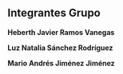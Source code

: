 ## Integrantes Grupo

**Heberth Javier Ramos Vanegas**

**Luz Natalia Sánchez Rodríguez**

**Mario Andrés Jiménez Jiménez**
